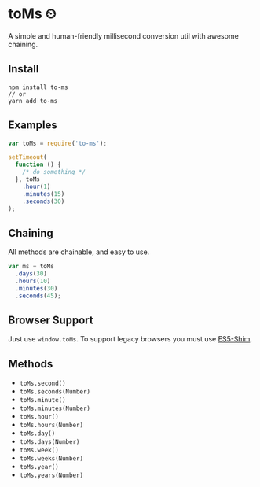 # toMs ⏲

A simple and human-friendly millisecond conversion util with awesome chaining.

## Install

```
npm install to-ms
// or
yarn add to-ms
```

## Examples

```js
var toMs = require('to-ms');

setTimeout(
  function () {
    /* do something */
  }, toMs
    .hour(1)
    .minutes(15)
    .seconds(30)
);
```

## Chaining

All methods are chainable, and easy to use.

```js
var ms = toMs
  .days(30)
  .hours(10)
  .minutes(30)
  .seconds(45);
```

## Browser Support

Just use `window.toMs`. To support legacy browsers you must use [ES5-Shim][2].

[2]: https://github.com/es-shims/es5-shim

## Methods

- `toMs.second()`
- `toMs.seconds(Number)`
- `toMs.minute()`
- `toMs.minutes(Number)`
- `toMs.hour()`
- `toMs.hours(Number)`
- `toMs.day()`
- `toMs.days(Number)`
- `toMs.week()`
- `toMs.weeks(Number)`
- `toMs.year()`
- `toMs.years(Number)`
